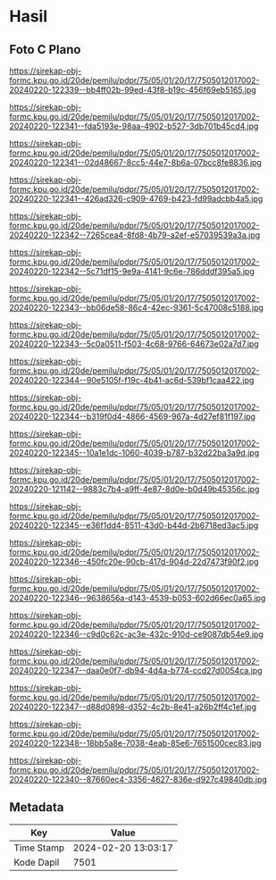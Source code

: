 # Hasil

## Foto C Plano

https://sirekap-obj-formc.kpu.go.id/20de/pemilu/pdpr/75/05/01/20/17/7505012017002-20240220-122339--bb4ff02b-99ed-43f8-b19c-456f69eb5165.jpg

https://sirekap-obj-formc.kpu.go.id/20de/pemilu/pdpr/75/05/01/20/17/7505012017002-20240220-122341--fda5193e-98aa-4902-b527-3db701b45cd4.jpg

https://sirekap-obj-formc.kpu.go.id/20de/pemilu/pdpr/75/05/01/20/17/7505012017002-20240220-122341--02d48667-8cc5-44e7-8b6a-07bcc8fe8836.jpg

https://sirekap-obj-formc.kpu.go.id/20de/pemilu/pdpr/75/05/01/20/17/7505012017002-20240220-122341--426ad326-c909-4769-b423-fd99adcbb4a5.jpg

https://sirekap-obj-formc.kpu.go.id/20de/pemilu/pdpr/75/05/01/20/17/7505012017002-20240220-122342--7265cea4-8fd8-4b79-a2ef-e57039539a3a.jpg

https://sirekap-obj-formc.kpu.go.id/20de/pemilu/pdpr/75/05/01/20/17/7505012017002-20240220-122342--5c71df15-9e9a-4141-9c6e-786dddf395a5.jpg

https://sirekap-obj-formc.kpu.go.id/20de/pemilu/pdpr/75/05/01/20/17/7505012017002-20240220-122343--bb06de58-86c4-42ec-9361-5c47008c5188.jpg

https://sirekap-obj-formc.kpu.go.id/20de/pemilu/pdpr/75/05/01/20/17/7505012017002-20240220-122343--5c0a0511-f503-4c68-9766-64673e02a7d7.jpg

https://sirekap-obj-formc.kpu.go.id/20de/pemilu/pdpr/75/05/01/20/17/7505012017002-20240220-122344--90e5105f-f19c-4b41-ac6d-539bf1caa422.jpg

https://sirekap-obj-formc.kpu.go.id/20de/pemilu/pdpr/75/05/01/20/17/7505012017002-20240220-122344--b319f0d4-4866-4569-967a-4d27ef81f197.jpg

https://sirekap-obj-formc.kpu.go.id/20de/pemilu/pdpr/75/05/01/20/17/7505012017002-20240220-122345--10a1e1dc-1060-4039-b787-b32d22ba3a9d.jpg

https://sirekap-obj-formc.kpu.go.id/20de/pemilu/pdpr/75/05/01/20/17/7505012017002-20240220-121142--9883c7b4-a9ff-4e87-8d0e-b0d49b45356c.jpg

https://sirekap-obj-formc.kpu.go.id/20de/pemilu/pdpr/75/05/01/20/17/7505012017002-20240220-122345--e36f1dd4-8511-43d0-b44d-2b6718ed3ac5.jpg

https://sirekap-obj-formc.kpu.go.id/20de/pemilu/pdpr/75/05/01/20/17/7505012017002-20240220-122346--450fc20e-90cb-417d-904d-22d7473f90f2.jpg

https://sirekap-obj-formc.kpu.go.id/20de/pemilu/pdpr/75/05/01/20/17/7505012017002-20240220-122346--9638656a-d143-4539-b053-602d66ec0a65.jpg

https://sirekap-obj-formc.kpu.go.id/20de/pemilu/pdpr/75/05/01/20/17/7505012017002-20240220-122346--c9d0c62c-ac3e-432c-910d-ce9087db54e9.jpg

https://sirekap-obj-formc.kpu.go.id/20de/pemilu/pdpr/75/05/01/20/17/7505012017002-20240220-122347--daa0e0f7-db94-4d4a-b774-ccd27d0054ca.jpg

https://sirekap-obj-formc.kpu.go.id/20de/pemilu/pdpr/75/05/01/20/17/7505012017002-20240220-122347--d88d0898-d352-4c2b-8e41-a26b2ff4c1ef.jpg

https://sirekap-obj-formc.kpu.go.id/20de/pemilu/pdpr/75/05/01/20/17/7505012017002-20240220-122348--18bb5a8e-7038-4eab-85e6-7651500cec83.jpg

https://sirekap-obj-formc.kpu.go.id/20de/pemilu/pdpr/75/05/01/20/17/7505012017002-20240220-122340--87660ec4-3356-4627-836e-d927c49840db.jpg


## Metadata

| Key        | Value               |
| ---------- | ------------------- |
| Time Stamp | 2024-02-20 13:03:17 |
| Kode Dapil | 7501                |



